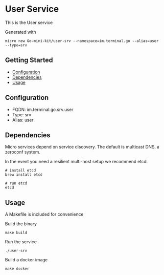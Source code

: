 # User Service

This is the User service

Generated with

```
micro new Go-mini-kit/user-srv --namespace=im.terminal.go --alias=user --type=srv
```

## Getting Started

- [Configuration](#configuration)
- [Dependencies](#dependencies)
- [Usage](#usage)

## Configuration

- FQDN: im.terminal.go.srv.user
- Type: srv
- Alias: user

## Dependencies

Micro services depend on service discovery. The default is multicast DNS, a zeroconf system.

In the event you need a resilient multi-host setup we recommend etcd.

```
# install etcd
brew install etcd

# run etcd
etcd
```

## Usage

A Makefile is included for convenience

Build the binary

```
make build
```

Run the service
```
./user-srv
```

Build a docker image
```
make docker
```
